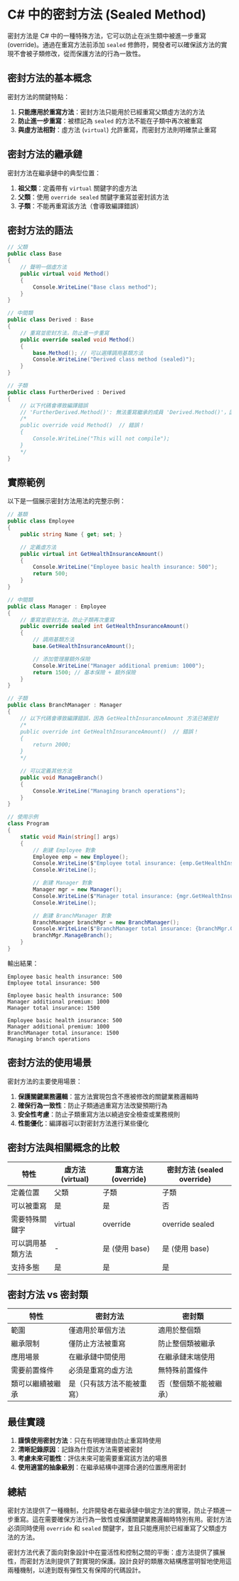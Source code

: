 # C# 中的密封方法 (Sealed Method)

密封方法是 C# 中的一種特殊方法，它可以防止在派生類中被進一步重寫 (override)。通過在重寫方法前添加 `sealed` 修飾符，開發者可以確保該方法的實現不會被子類修改，從而保護方法的行為一致性。

## 密封方法的基本概念

密封方法的關鍵特點：

1. **只能應用於重寫方法**：密封方法只能用於已經重寫父類虛方法的方法
2. **防止進一步重寫**：被標記為 `sealed` 的方法不能在子類中再次被重寫
3. **與虛方法相對**：虛方法 (`virtual`) 允許重寫，而密封方法則明確禁止重寫

## 密封方法的繼承鏈

密封方法在繼承鏈中的典型位置：

1. **祖父類**：定義帶有 `virtual` 關鍵字的虛方法
2. **父類**：使用 `override sealed` 關鍵字重寫並密封該方法
3. **子類**：不能再重寫該方法（會導致編譯錯誤）

## 密封方法的語法

```csharp
// 父類
public class Base
{
    // 聲明一個虛方法
    public virtual void Method()
    {
        Console.WriteLine("Base class method");
    }
}

// 中間類
public class Derived : Base
{
    // 重寫並密封方法，防止進一步重寫
    public override sealed void Method()
    {
        base.Method(); // 可以選擇調用基類方法
        Console.WriteLine("Derived class method (sealed)");
    }
}

// 子類
public class FurtherDerived : Derived
{
    // 以下代碼會導致編譯錯誤
    // 'FurtherDerived.Method()': 無法重寫繼承的成員 'Derived.Method()'，因為它已被密封
    /*
    public override void Method()  // 錯誤！
    {
        Console.WriteLine("This will not compile");
    }
    */
}
```

## 實際範例

以下是一個展示密封方法用法的完整示例：

```csharp
// 基類
public class Employee
{
    public string Name { get; set; }

    // 定義虛方法
    public virtual int GetHealthInsuranceAmount()
    {
        Console.WriteLine("Employee basic health insurance: 500");
        return 500;
    }
}

// 中間類
public class Manager : Employee
{
    // 重寫並密封方法，防止子類再次重寫
    public override sealed int GetHealthInsuranceAmount()
    {
        // 調用基類方法
        base.GetHealthInsuranceAmount();

        // 添加管理層額外保險
        Console.WriteLine("Manager additional premium: 1000");
        return 1500; // 基本保險 + 額外保險
    }
}

// 子類
public class BranchManager : Manager
{
    // 以下代碼會導致編譯錯誤，因為 GetHealthInsuranceAmount 方法已被密封
    /*
    public override int GetHealthInsuranceAmount()  // 錯誤！
    {
        return 2000;
    }
    */

    // 可以定義其他方法
    public void ManageBranch()
    {
        Console.WriteLine("Managing branch operations");
    }
}

// 使用示例
class Program
{
    static void Main(string[] args)
    {
        // 創建 Employee 對象
        Employee emp = new Employee();
        Console.WriteLine($"Employee total insurance: {emp.GetHealthInsuranceAmount()}");
        Console.WriteLine();

        // 創建 Manager 對象
        Manager mgr = new Manager();
        Console.WriteLine($"Manager total insurance: {mgr.GetHealthInsuranceAmount()}");
        Console.WriteLine();

        // 創建 BranchManager 對象
        BranchManager branchMgr = new BranchManager();
        Console.WriteLine($"BranchManager total insurance: {branchMgr.GetHealthInsuranceAmount()}");
        branchMgr.ManageBranch();
    }
}
```

輸出結果：

```
Employee basic health insurance: 500
Employee total insurance: 500

Employee basic health insurance: 500
Manager additional premium: 1000
Manager total insurance: 1500

Employee basic health insurance: 500
Manager additional premium: 1000
BranchManager total insurance: 1500
Managing branch operations
```

## 密封方法的使用場景

密封方法的主要使用場景：

1. **保護關鍵業務邏輯**：當方法實現包含不應被修改的關鍵業務邏輯時
2. **確保行為一致性**：防止子類通過重寫方法改變預期行為
3. **安全性考慮**：防止子類重寫方法以繞過安全檢查或業務規則
4. **性能優化**：編譯器可以對密封方法進行某些優化

## 密封方法與相關概念的比較

| 特性             | 虛方法 (virtual) | 重寫方法 (override) | 密封方法 (sealed override) |
| ---------------- | ---------------- | ------------------- | -------------------------- |
| 定義位置         | 父類             | 子類                | 子類                       |
| 可以被重寫       | 是               | 是                  | 否                         |
| 需要特殊關鍵字   | virtual          | override            | override sealed            |
| 可以調用基類方法 | -                | 是 (使用 base)      | 是 (使用 base)             |
| 支持多態         | 是               | 是                  | 是                         |

## 密封方法 vs 密封類

| 特性             | 密封方法                   | 密封類                 |
| ---------------- | -------------------------- | ---------------------- |
| 範圍             | 僅適用於單個方法           | 適用於整個類           |
| 繼承限制         | 僅防止方法被重寫           | 防止整個類被繼承       |
| 應用場景         | 在繼承鏈中間使用           | 在繼承鏈末端使用       |
| 需要前置條件     | 必須是重寫的虛方法         | 無特殊前置條件         |
| 類可以繼續被繼承 | 是（只有該方法不能被重寫） | 否（整個類不能被繼承） |

## 最佳實踐

1. **謹慎使用密封方法**：只在有明確理由防止重寫時使用
2. **清晰記錄原因**：記錄為什麼該方法需要被密封
3. **考慮未來可能性**：評估未來可能需要重寫該方法的場景
4. **使用適當的抽象級別**：在繼承結構中選擇合適的位置應用密封

## 總結

密封方法提供了一種機制，允許開發者在繼承鏈中鎖定方法的實現，防止子類進一步重寫。這在需要確保方法行為一致性或保護關鍵業務邏輯時特別有用。密封方法必須同時使用 `override` 和 `sealed` 關鍵字，並且只能應用於已經重寫了父類虛方法的方法。

密封方法代表了面向對象設計中在靈活性和控制之間的平衡：虛方法提供了擴展性，而密封方法則提供了對實現的保護。設計良好的類層次結構應當明智地使用這兩種機制，以達到既有彈性又有保障的代碼設計。
